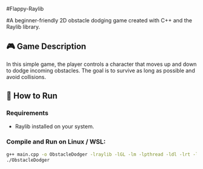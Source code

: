 #Flappy-Raylib

#A beginner-friendly 2D obstacle dodging game created with C++ and the Raylib library.

## 🎮 Game Description
In this simple game, the player controls a character that moves up and down to dodge incoming obstacles. The goal is to survive as long as possible and avoid collisions.


## 🚀 How to Run

### Requirements
- Raylib installed on your system.

### Compile and Run on Linux / WSL:
```bash
g++ main.cpp -o ObstacleDodger -lraylib -lGL -lm -lpthread -ldl -lrt -lX11
./ObstacleDodger
